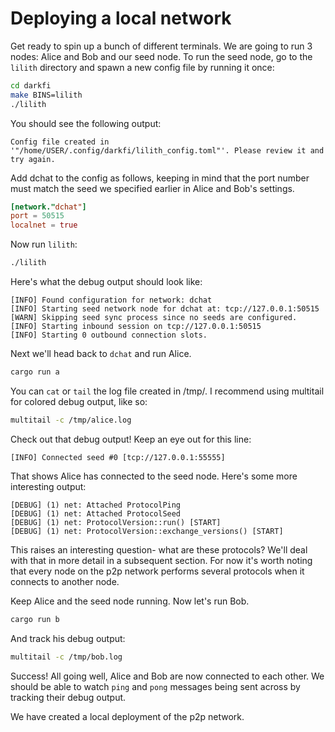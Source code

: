 # Deploying a local network

Get ready to spin up a bunch of different terminals. We are going to
run 3 nodes: Alice and Bob and our seed node. To run the seed node,
go to the `lilith` directory and spawn a new config file by running it once:

```bash
cd darkfi
make BINS=lilith
./lilith
```

You should see the following output:

```
Config file created in '"/home/USER/.config/darkfi/lilith_config.toml"'. Please review it and try again.
 ```

Add dchat to the config as follows, keeping in mind that the port number must match the seed we specified
earlier in Alice and Bob's settings.

```toml
[network."dchat"]
port = 50515
localnet = true
```

Now run `lilith`:

```bash
./lilith
```

Here's what the debug output should look like:

```
[INFO] Found configuration for network: dchat
[INFO] Starting seed network node for dchat at: tcp://127.0.0.1:50515
[WARN] Skipping seed sync process since no seeds are configured.
[INFO] Starting inbound session on tcp://127.0.0.1:50515
[INFO] Starting 0 outbound connection slots.
```

Next we'll head back to `dchat` and run Alice. 

```bash
cargo run a
```

You can `cat` or `tail` the log file created in /tmp/. I recommend using
multitail for colored debug output, like so:

```bash
multitail -c /tmp/alice.log
```

Check out that debug output! Keep an eye out for this line:

```
[INFO] Connected seed #0 [tcp://127.0.0.1:55555]
```

That shows Alice has connected to the seed node. Here's some more
interesting output:

```
[DEBUG] (1) net: Attached ProtocolPing
[DEBUG] (1) net: Attached ProtocolSeed
[DEBUG] (1) net: ProtocolVersion::run() [START]
[DEBUG] (1) net: ProtocolVersion::exchange_versions() [START]
```

This raises an interesting question- what are these protocols? We'll deal
with that in more detail in a subsequent section. For now it's worth
noting that every node on the p2p network performs several protocols
when it connects to another node.

Keep Alice and the seed node running. Now let's run Bob.

```bash
cargo run b
```

And track his debug output:

```bash
multitail -c /tmp/bob.log
```

Success! All going well, Alice and Bob are now connected to each
other. We should be able to watch `ping` and `pong` messages being sent
across by tracking their debug output.

We have created a local deployment of the p2p network.

